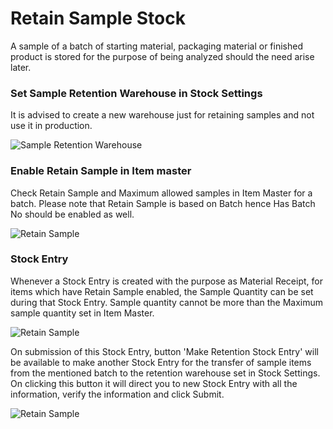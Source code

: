 <!-- add-breadcrumbs -->
# Retain Sample Stock

A sample of a batch of starting material, packaging material or finished product is stored for the purpose of being analyzed should the need arise later.

### Set Sample Retention Warehouse in Stock Settings

It is advised to create a new warehouse just for retaining samples and not use it in production.

<img class="screenshot" alt="Sample Retention Warehouse" src="/docs/assets/img/stock/sample-warehouse.png">

### Enable Retain Sample in Item master

Check Retain Sample and Maximum allowed samples in Item Master for a batch. Please note that Retain Sample is based
on Batch hence Has Batch No should be enabled as well.

<img class="screenshot" alt="Retain Sample" src="/docs/assets/img/stock/retain-sample.png">

### Stock Entry

Whenever a Stock Entry is created with the purpose as Material Receipt, for items which have Retain Sample enabled, the Sample Quantity can be set during that Stock Entry. Sample quantity cannot be more than the Maximum sample quantity set in Item Master.

<img class="screenshot" alt="Retain Sample" src="/docs/assets/img/stock/material-receipt-sample.png">

On submission of this Stock Entry, button 'Make Retention Stock Entry' will be available to make another Stock Entry for the transfer of sample items from the mentioned batch to the retention warehouse set in Stock Settings. On clicking this button it will direct you to new Stock Entry with all the information, verify the information and click Submit.

<img class="screenshot" alt="Retain Sample" src="/docs/assets/img/stock/material-transfer-sample.png">